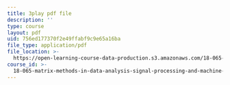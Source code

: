 ```yaml
---
title: 3play pdf file
description: ''
type: course
layout: pdf
uid: 756ed177370f2e49ffabf9c9e65a16ba
file_type: application/pdf
file_location: >-
  https://open-learning-course-data-production.s3.amazonaws.com/18-065-matrix-methods-in-data-analysis-signal-processing-and-machine-learning-spring-2018/756ed177370f2e49ffabf9c9e65a16ba_2K7CvGnebO0.pdf
course_id: >-
  18-065-matrix-methods-in-data-analysis-signal-processing-and-machine-learning-spring-2018
---
```

